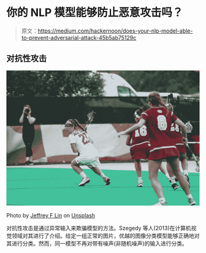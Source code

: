 # 你的 NLP 模型能够防止恶意攻击吗？

> 原文：<https://medium.com/hackernoon/does-your-nlp-model-able-to-prevent-adversarial-attack-45b5ab75129c>

## 对抗性攻击

![](img/badf9cfc3c9ace7bdffeb02f4a1f1728.png)

Photo by [Jeffrey F Lin](https://unsplash.com/@jeffreyflin?utm_source=medium&utm_medium=referral) on [Unsplash](https://unsplash.com?utm_source=medium&utm_medium=referral)

对抗性攻击是通过异常输入来欺骗模型的方法。Szegedy 等人(2013)在计算机视觉领域对其进行了介绍。给定一组正常的图片，优越的图像分类模型能够正确地对其进行分类。然而，同一模型不再对带有噪声(非随机噪声)的输入进行分类。